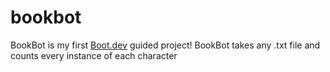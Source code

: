 # bookbot

BookBot is my first [Boot.dev](https://www.boot.dev) guided project!
BookBot takes any .txt file and counts every instance of each character
